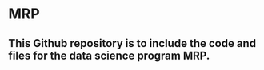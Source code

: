 # MRP
## This Github repository is to include the code and files for the data science program MRP. 
